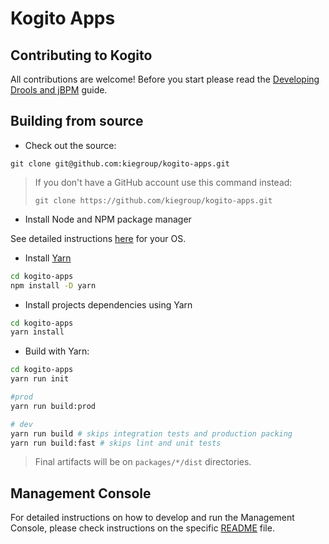 # Kogito Apps

## Contributing to Kogito

All contributions are welcome! Before you start please read the [Developing Drools and jBPM](https://github.com/kiegroup/droolsjbpm-build-bootstrap/blob/master/README.md) guide.

## Building from source

- Check out the source:
```
git clone git@github.com:kiegroup/kogito-apps.git
```

> If you don't have a GitHub account use this command instead:
> ```
> git clone https://github.com/kiegroup/kogito-apps.git
> ```
 
- Install Node and NPM package manager

See detailed instructions [here](https://docs.npmjs.com/downloading-and-installing-node-js-and-npm) for your OS.

- Install [Yarn](https://classic.yarnpkg.com/)
```bash
cd kogito-apps
npm install -D yarn
```

- Install projects dependencies using Yarn
```bash
cd kogito-apps
yarn install
```

- Build with Yarn:
```bash
cd kogito-apps
yarn run init

#prod
yarn run build:prod

# dev
yarn run build # skips integration tests and production packing
yarn run build:fast # skips lint and unit tests
```

> Final artifacts will be on `packages/*/dist` directories.

## Management Console

For detailed instructions on how to develop and run the Management Console, please check instructions on the specific 
[README](./packages/management-console/README.md) file.
